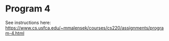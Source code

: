 # Program 4

See instructions here: https://www.cs.usfca.edu/~mmalensek/courses/cs220/assignments/program-4.html

